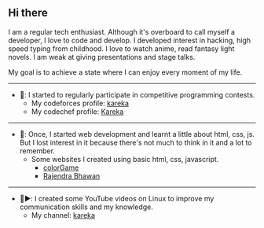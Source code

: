 ## Hi there

I am a regular tech enthusiast. Although it's overboard to call myself a developer, I love to code and develop.
I developed interest in hacking, high speed typing from childhood.
I love to watch anime, read fantasy light novels.
I am weak at giving presentations and stage talks.

My goal is to achieve a state where I can enjoy every moment of my life.

<!--
**kkarthikr002/kkarthikr002** is a ✨ _special_ ✨ repository because its `README.md` (this file) appears on your GitHub profile.

Here are some ideas to get you started:

- 🔭 I’m currently working on ...
- 🌱 I’m currently learning ...
- 👯 I’m looking to collaborate on ...
- 🤔 I’m looking for help with ...
- 💬 Ask me about ...
- 📫 How to reach me: ...
- 😄 Pronouns: ...
- ⚡ Fun fact: ...
-->
***
* 🌱: I started to regularly participate in competitive programming contests.
  - My codeforces profile: [kareka](https://codeforces.com/profile/shutr)
   - My codechef profile: [Kareka](https://www.codechef.com/users/kareka)

***
* 🌱: Once, I started web development and learnt a little about html, css, js. But I lost interest in it because there's not much to think in it and a lot to remember.
    - Some websites I created using basic html, css, javascript.
      * [colorGame](https://kkarthikr002.github.io/colorGame/colorGame.html)
      * [Rajendra Bhawan](https://kkarthikr002.github.io/RJB-Website-New/)

***
* 🌱▶️: I created some YouTube videos on Linux to improve my communication skills and my knowledge.
    - My channel: [kareka](https://www.youtube.com/channel/UCtgkdFJCukgiL7boSS9pRbg)
